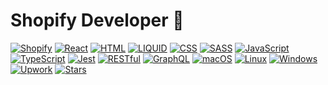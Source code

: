 # Shopify Developer 👋

[![Shopify](https://img.shields.io/badge/-Shopify-555?style=flat&logo=shopify)](https://github.com/maxvien)
[![React](https://img.shields.io/badge/-React-555?style=flat&logo=React)](https://github.com/maxvien)
[![HTML](https://img.shields.io/badge/-HTML-555?style=flat&logo=html5)](https://github.com/maxvien)
[![LIQUID](https://img.shields.io/badge/-LIQUID-555?style=flat&logo=elixir)](https://github.com/maxvien)
[![CSS](https://img.shields.io/badge/-CSS-555?style=flat&logo=css3)](https://github.com/maxvien)
[![SASS](https://img.shields.io/badge/-SASS-555?style=flat&logo=sass)](https://github.com/maxvien)
[![JavaScript](https://img.shields.io/badge/-JavaScript-555?style=flat&logo=javascript)](https://github.com/maxvien)
[![TypeScript](https://img.shields.io/badge/-TypeScript-555?style=flat&logo=typescript)](https://github.com/maxvien)
[![Jest](https://img.shields.io/badge/-Jest-555?style=flat&logo=jest)](https://github.com/maxvien)
[![RESTful](https://img.shields.io/badge/-RESTful-555?style=flat&logo=swagger)](https://github.com/maxvien)
[![GraphQL](https://img.shields.io/badge/-GraphQL-555?style=flat&logo=graphql)](https://github.com/maxvien)
[![macOS](https://img.shields.io/badge/-macOS-555?style=flat&logo=apple)](https://github.com/maxvien)
[![Linux](https://img.shields.io/badge/-Linux-555?style=flat&logo=ubuntu)](https://github.com/maxvien)
[![Windows](https://img.shields.io/badge/-Windows-555?style=flat&logo=windows)](https://github.com/maxvien)
[![Upwork](https://img.shields.io/badge/-Upwork-555?style=flat&logo=upwork)](https://github.com/maxvien)
[![Stars](https://img.shields.io/github/stars/maxvien?label=Stars&logo=github)](https://github.com/maxvien)


<!--
**Maxvien/maxvien** is a ✨ _special_ ✨ repository because its `README.md` (this file) appears on your GitHub profile.

Here are some ideas to get you started:

- 🔭 I’m currently working on ...
- 🌱 I’m currently learning ...
- 👯 I’m looking to collaborate on ...
- 🤔 I’m looking for help with ...
- 💬 Ask me about ...
- 📫 How to reach me: ...
- 😄 Pronouns: ...
- ⚡ Fun fact: ...
-->
